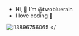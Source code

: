 - Hi, 👋 I’m @twobluerain
- I love coding 💞


<!---
twobluerain/twobluerain is a ✨ special ✨ repository because its `README.md` (this file) appears on your GitHub profile.
You can click the Preview link to take a look at your changes.
--->
<p align="center">



![i13896756065](https://user-images.githubusercontent.com/101780699/170152732-141f8df5-f0d2-4eaa-b22f-c3e6d3aecf05.gif)
</
